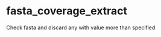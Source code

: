 fasta_coverage_extract
======================

Check fasta and discard any with value more than specified
